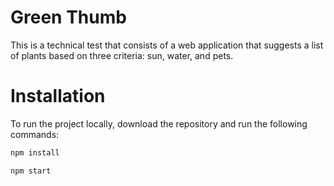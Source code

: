 # Green Thumb

This is a technical test that consists of a web application that suggests a list of plants based on three criteria: sun, water, and pets.

# Installation

To run the project locally, download the repository and run the following commands:

```bash
npm install
```
```bash
npm start
```
